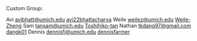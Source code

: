 Custom Group: 

Avi avibhatt@umich.edu [avi22bhattacharya](https://github.com/avi22bhattacharya)
Weile weilez@umich.edu [Weile-Zheng](https://github.com/Weile-Zheng)
Sam tansam@umich.edu [Toshihiko-tan](https://github.com/Toshihiko-tan)
Nathan tkdang97@gmail.com [dangk01](https://github.com/dangk01)
Dennis dennisfj@umich.edu [dennisfarmer](https://github.com/dennisfarmer)

